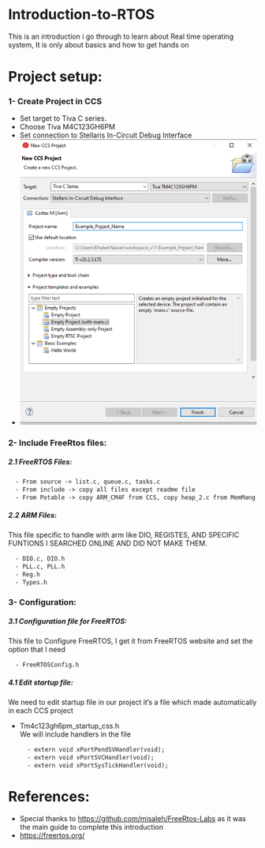 # Introduction-to-RTOS
This is an introduction i go through to learn about Real time operating system, It is only about basics and how to get hands on

# Project setup:
### 1-	Create Project in CCS
 - Set target to Tiva C series.
 - 	Choose Tiva M4C123GH6PM
 - 	Set connection to Stellaris In-Circuit Debug Interface
 - 	![project view](img/ccs.png)
### 2- Include FreeRtos files:
##### 2.1 FreeRTOS Files:
      - From source -> list.c, queue.c, tasks.c
      - From include -> copy all files except readme file
      - From Potable -> copy ARM_CM4F from CCS, copy heap_2.c from MemMang
##### 2.2 ARM Files:
This file specific to handle with arm like DIO, REGISTES, AND SPECIFIC FUNTIONS
I SEARCHED ONLINE AND DID NOT MAKE THEM.

      - DIO.c, DIO.h
      - PLL.c, PLL.h
      - Reg.h
      - Types.h
### 3- Configuration:
##### 3.1 Configuration file for FreeRTOS:
This file to Configure FreeRTOS, I get it from FreeRTOS website and set the option that I need

      -	FreeRTOSConfig.h
##### 4.1 Edit startup file:
We need to edit startup file in our project it’s a file which made automatically in each CCS project
-	Tm4c123gh6pm_startup_css.h  
We will include handlers in the file         
                      
          - extern void xPortPendSVHandler(void);
          - extern void vPortSVCHandler(void);
          - extern void xPortSysTickHandler(void);
          
# References:
- Special thanks to https://github.com/misaleh/FreeRtos-Labs as it was the main guide to complete this introduction
- https://freertos.org/
